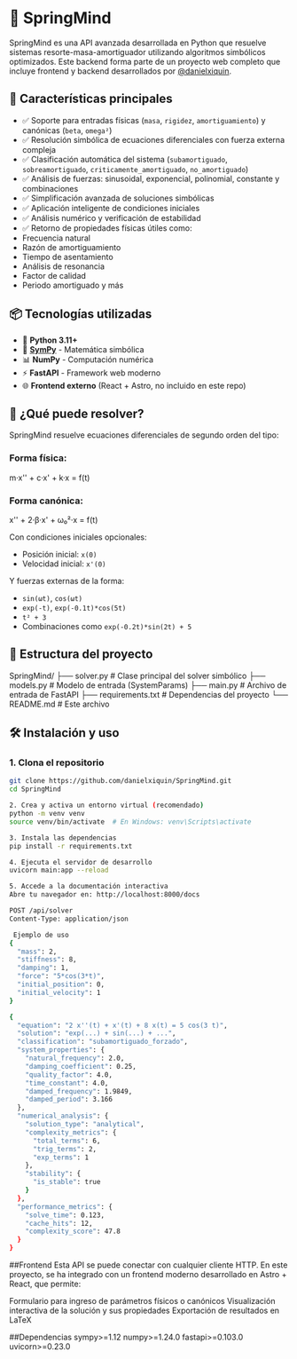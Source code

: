 # 🧠 SpringMind

SpringMind es una API avanzada desarrollada en Python que resuelve sistemas resorte-masa-amortiguador utilizando algoritmos simbólicos optimizados. Este backend forma parte de un proyecto web completo que incluye frontend y backend desarrollados por [@danielxiquin](https://github.com/danielxiquin).

## 🚀 Características principales

- ✅ Soporte para entradas físicas (`masa`, `rigidez`, `amortiguamiento`) y canónicas (`beta`, `omega²`)
- ✅ Resolución simbólica de ecuaciones diferenciales con fuerza externa compleja
- ✅ Clasificación automática del sistema (`subamortiguado`, `sobreamortiguado`, `criticamente_amortiguado`, `no_amortiguado`)
- ✅ Análisis de fuerzas: sinusoidal, exponencial, polinomial, constante y combinaciones
- ✅ Simplificación avanzada de soluciones simbólicas
- ✅ Aplicación inteligente de condiciones iniciales
- ✅ Análisis numérico y verificación de estabilidad
- ✅ Retorno de propiedades físicas útiles como:
 - Frecuencia natural
 - Razón de amortiguamiento
 - Tiempo de asentamiento
 - Análisis de resonancia
 - Factor de calidad
 - Periodo amortiguado y más

## 📦 Tecnologías utilizadas

- 🐍 **Python 3.11+**
- 🔬 **[SymPy](https://www.sympy.org/en/index.html)** - Matemática simbólica
- 📊 **NumPy** - Computación numérica
- ⚡ **FastAPI** - Framework web moderno
- 🌐 **Frontend externo** (React + Astro, no incluido en este repo)

## 📐 ¿Qué puede resolver?

SpringMind resuelve ecuaciones diferenciales de segundo orden del tipo:

### Forma física:
m·x'' + c·x' + k·x = f(t)

### Forma canónica:
x'' + 2·β·x' + ω₀²·x = f(t)

Con condiciones iniciales opcionales:
- Posición inicial: `x(0)`
- Velocidad inicial: `x'(0)`

Y fuerzas externas de la forma:
- `sin(ωt)`, `cos(ωt)`
- `exp(-t)`, `exp(-0.1t)*cos(5t)`
- `t² + 3`
- Combinaciones como `exp(-0.2t)*sin(2t) + 5`

## 📂 Estructura del proyecto

SpringMind/
├── solver.py          # Clase principal del solver simbólico
├── models.py          # Modelo de entrada (SystemParams)
├── main.py            # Archivo de entrada de FastAPI
├── requirements.txt   # Dependencias del proyecto
└── README.md         # Este archivo

## 🛠 Instalación y uso

### 1. Clona el repositorio
```bash
git clone https://github.com/danielxiquin/SpringMind.git
cd SpringMind

2. Crea y activa un entorno virtual (recomendado)
python -m venv venv
source venv/bin/activate  # En Windows: venv\Scripts\activate

3. Instala las dependencias
pip install -r requirements.txt

4. Ejecuta el servidor de desarrollo
uvicorn main:app --reload

5. Accede a la documentación interactiva
Abre tu navegador en: http://localhost:8000/docs

POST /api/solver
Content-Type: application/json

 Ejemplo de uso
{
  "mass": 2,
  "stiffness": 8,
  "damping": 1,
  "force": "5*cos(3*t)",
  "initial_position": 0,
  "initial_velocity": 1
}

{
  "equation": "2 x''(t) + x'(t) + 8 x(t) = 5 cos(3 t)",
  "solution": "exp(...) + sin(...) + ...",
  "classification": "subamortiguado_forzado",
  "system_properties": {
    "natural_frequency": 2.0,
    "damping_coefficient": 0.25,
    "quality_factor": 4.0,
    "time_constant": 4.0,
    "damped_frequency": 1.9849,
    "damped_period": 3.166
  },
  "numerical_analysis": {
    "solution_type": "analytical",
    "complexity_metrics": {
      "total_terms": 6,
      "trig_terms": 2,
      "exp_terms": 1
    },
    "stability": {
      "is_stable": true
    }
  },
  "performance_metrics": {
    "solve_time": 0.123,
    "cache_hits": 12,
    "complexity_score": 47.8
  }
}
```
##Frontend
Esta API se puede conectar con cualquier cliente HTTP. En este proyecto, se ha integrado con un frontend moderno desarrollado en Astro + React, que permite:

Formulario para ingreso de parámetros físicos o canónicos
Visualización interactiva de la solución y sus propiedades
Exportación de resultados en LaTeX

##Dependencias
sympy>=1.12
numpy>=1.24.0
fastapi>=0.103.0
uvicorn>=0.23.0

